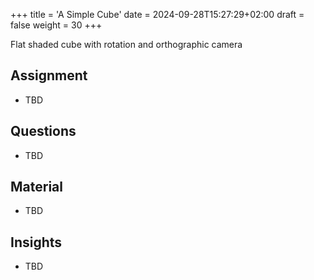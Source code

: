 +++
title = 'A Simple Cube'
date = 2024-09-28T15:27:29+02:00
draft = false
weight = 30
+++

Flat shaded cube with rotation and orthographic camera

## Assignment

- TBD

## Questions

- TBD

## Material
  
- TBD
 
## Insights

- TBD
